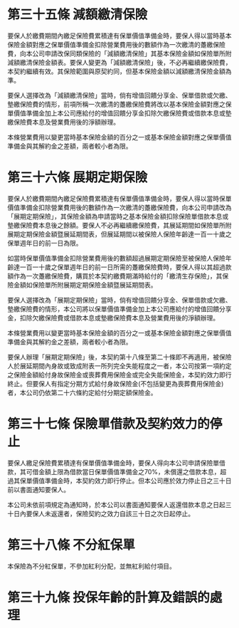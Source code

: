# 第三十五條 減額繳清保險

要保人於繳費期間內繳足保險費累積達有保單價值準備金時，要保人得以當時基本保險金額對應之保單價值準備金扣除營業費用後的數額作為一次繳清的躉繳保險費，向本公司申請改保同類保險的「減額繳清保險」其基本保險金額如保險單所附減額繳清保險金額表。要保人變更為「減額繳清保險」後，不必再繼續繳保險費，本契約繼續有效。其保險範圍與原契約同，但基本保險金額以減額繳清保險金額為準。

要保人選擇改為「減額繳清保險」當時，倘有增值回饋分享金、保單借款或欠繳、墊繳保險費的情形，前項所稱一次繳清的躉繳保險費將改以基本保險金額對應之保單價值準備金加上本公司應給付的增值回饋分享金扣除欠繳保險費或借款本息或墊繳保險費本息及營業費用後的淨額辦理。

本條營業費用以變更當時基本保險金額的百分之一或基本保險金額對應之保單價值準備金與其解約金之差額，兩者較小者為限。

# 第三十六條 展期定期保險

要保人於繳費期間內繳足保險費累積達有保單價值準備金時，要保人得以當時保單價值準備金扣除營業費用後的數額作為一次繳清的躉繳保險費，向本公司申請改為「展期定期保險」，其保險金額為申請當時之基本保險金額扣除保險單借款本息或墊繳保險費本息後之餘額。要保人不必再繼續繳保險費，其展延期間如保險單所附展期定期保險金額暨展延期間表，但展延期間以被保險人保險年齡達一百一十歲之保單週年日的前一日為限。

如當時保單價值準備金扣除營業費用後的數額超過展期定期保險至被保險人保險年齡達一百一十歲之保單週年日的前一日所需的躉繳保險費時，要保人得以其超過款額作為一次躉繳保險費，購買於本契約繳費期滿時給付的「繳清生存保險」，其保險金額如保險單所附展期定期保險金額暨展延期間表。

要保人選擇改為「展期定期保險」當時，倘有增值回饋分享金、保單借款或欠繳、墊繳保險費的情形，本公司將以保單價值準備金加上本公司應給付的增值回饋分享金，扣除欠繳保險費或借款本息或墊繳保險費本息及營業費用後的淨額辦理。

本條營業費用以變更當時基本保險金額的百分之一或基本保險金額對應之保單價值準備金與其解約金之差額，兩者較小者為限。

要保人辦理「展期定期保險」後，本契約第十八條至第二十條即不再適用，被保險人於展延期間內身故或致成附表一所列完全失能程度之一者，本公司按第一項約定之保險金額給付身故保險金或喪葬費用保險金或完全失能保險金，本契約效力即行終止。但要保人有指定分期方式給付身故保險金(不包括變更為喪葬費用保險金)者，本公司仍依第二十六條約定給付分期定額保險金。

# 第三十七條 保險單借款及契約效力的停止

要保人繳足保險費累積達有保單價值準備金時，要保人得向本公司申請保險單借款，其可借金額上限為借款當日保單價值準備金之70%，未償還之借款本息，超過其保單價值準備金時，本契約效力即行停止。但本公司應於效力停止日之三十日前以書面通知要保人。

本公司未依前項規定為通知時，於本公司以書面通知要保人返還借款本息之日起三十日內要保人未返還者，保險契約之效力自該三十日之次日起停止。

# 第三十八條 不分紅保單

本保險為不分紅保單，不參加紅利分配，並無紅利給付項目。

# 第三十九條 投保年齡的計算及錯誤的處理